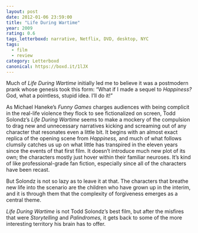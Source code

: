 ```yaml
---
layout: post 
date: 2012-01-06 23:59:00
title: "Life During Wartime"
year: 2009
rating: 0.6
tags_letterboxd: narrative, Netflix, DVD, desktop, NYC
tags:
  - film
  - review
category: Letterboxd
canonical: https://boxd.it/1lJX
---
```


Much of <cite>Life During Wartime</cite> initially led me to believe it was a postmodern prank whose genesis took this form: “What if I made a sequel to <cite>Happiness?</cite> God, what a pointless, stupid idea. I’ll do it!”

As Michael Haneke’s <cite>Funny Games</cite> charges audiences with being complicit in the real-life violence they flock to see fictionalized on screen, Todd Solondz’s <cite>Life During Wartime</cite> seems to make a mockery of the compulsion to drag new and unnecessary narratives kicking and screaming out of any character that resonates even a little bit. It begins with an almost exact replica of the opening scene from <cite>Happiness,</cite> and much of what follows clumsily catches us up on what little has transpired in the eleven years since the events of that first film. It doesn’t introduce much new plot of its own; the characters mostly just hover within their familiar neuroses. It’s kind of like professional-grade fan fiction, especially since all of the characters have been recast.

But Solondz is not so lazy as to leave it at that. The characters that breathe new life into the scenario are the children who have grown up in the interim, and it is through them that the complexity of forgiveness emerges as a central theme.

<cite>Life During Wartime</cite> is not Todd Solondz’s best film, but after the misfires that were <cite>Storytelling</cite> and <cite>Palindromes,</cite> it gets back to some of the more interesting territory his brain has to offer.